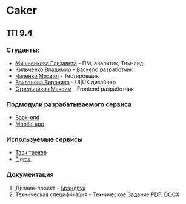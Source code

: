 # Caker

## ТП 9.4

### Студенты:
- [Мишненкова Елизавета](https://github.com/venlesN) - ПМ, аналитик, Тим-лид
- [Кильченко Владимир](https://github.com/ralencode) - Backend разработчик
- [Чаленко Михаил](https://github.com/Mivankir) - Тестировщик
- [Бакланова Вероника](https://github.com/Alex-Sing-bit) - UI|UX дизайнер
- [Стрельников Максим](https://github.com/MaksimStrelnikov) - Frontend разработчик

### Подмодули разрабатываемого сервиса
- [Back-end](https://github.com/MaksimStrelnikov/backend-9.4)
- [Mobile-app](https://github.com/MaksimStrelnikov/mobileApp-9.4)

### Используемые сервисы
- [Таск трекер](https://tracker.yandex.ru/pages/projects/1)
- [Figma](https://www.figma.com/design/RawKKCWpsSWZ3x9qSwJ6tr/PT-main?node-id=4221-5227&t=HYgxnD48BTPlmllP-0)

### Документация
  1. Дизайн-проект
    - [Брэндбук](https://github.com/MaksimStrelnikov/tp-9.4/blob/main/Документация/Дизайн-проект/Брэндбук.pptx)
  2. Техническая спецификация
    - Техническое Задание [PDF](https://github.com/MaksimStrelnikov/tp-9.4/blob/main/Документация/Техническая%20спецификация/Техническое%20Задание.pdf), [DOCX](https://github.com/MaksimStrelnikov/tp-9.4/blob/main/Документация/Техническая%20спецификация/Техническое%20задание.docx)


